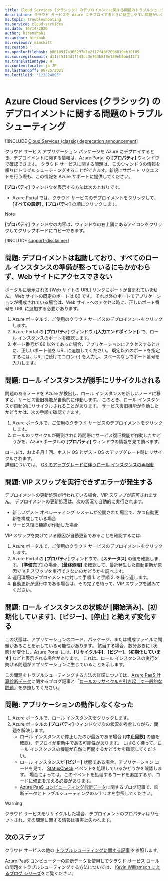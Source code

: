 ```yaml
---
title: Cloud Services (クラシック) のデプロイメントに関する問題のトラブルシューティング | Microsoft Docs
description: クラウド サービスを Azure にデプロイするときに発生しやすい問題がいくつか存在します。 この記事では、その解決方法について説明しています。
ms.topic: troubleshooting
ms.service: cloud-services
ms.date: 10/14/2020
author: hirenshah1
ms.author: hirshah
ms.reviewer: mimckitt
ms.custom: ''
ms.openlocfilehash: b8610917a365297d1e2f17f40f2096839eb39f89
ms.sourcegitcommit: d11ff5114d1ff43cc3e763b8f8e189eb0bb411f1
ms.translationtype: HT
ms.contentlocale: ja-JP
ms.lasthandoff: 08/25/2021
ms.locfileid: "122824895"
---
```

# <a name="troubleshoot-azure-cloud-services-classic-deployment-problems"></a>Azure Cloud Services (クラシック) のデプロイメントに関する問題のトラブルシューティング

[!INCLUDE [Cloud Services (classic) deprecation announcement](includes/deprecation-announcement.md)]

クラウド サービス アプリケーション パッケージを Azure にデプロイするとき、デプロイメントに関する情報は、Azure Portal の **[プロパティ]** ウィンドウで確認できます。 クラウド サービスに関する問題は、このウィンドウの情報を頼りにトラブルシューティングすることができます。新規にサポート リクエストを行う際も、この情報を Azure サポートに提供してください。

**[プロパティ]** ウィンドウを表示する方法は次のとおりです。

* Azure Portal では、クラウド サービスのデプロイメントをクリックして、**[すべての設定]**、**[プロパティ]** の順にクリックします。

> [!NOTE]
> **[プロパティ]** ウィンドウの内容は、ウィンドウの右上隅にあるアイコンをクリックしてクリップボードにコピーできます。
>
>

[!INCLUDE [support-disclaimer](../../includes/support-disclaimer.md)]

## <a name="problem-i-cannot-access-my-website-but-my-deployment-is-started-and-all-role-instances-are-ready"></a>問題: デプロイメントは起動しており、すべてのロール インスタンスの準備が整っているにもかかわらず、Web サイトにアクセスできない
ポータルに表示される [Web サイトの URL] リンクにポートが含まれていません。 Web サイトの既定のポートは 80 です。 それ以外のポートでアプリケーションが構成されている場合は、Web サイトへのアクセス時に、正しいポート番号を URL に追加する必要があります。

1. Azure ポータルで、ご使用のクラウド サービスのデプロイメントをクリックします。
2. Azure Portal の **[プロパティ]** ウィンドウ (**[入力エンドポイント]**) で、ロール インスタンスのポートを確認します。
3. ポート番号が 80 以外であった場合、アプリケーションにアクセスするときに、正しいポート値を URL に追加してください。 既定以外のポートを指定するには、URL に続けてコロン (:) を入力し、スペースなしでポート番号を入力します。

## <a name="problem-my-role-instances-recycled-without-me-doing-anything"></a>問題: ロール インスタンスが勝手にリサイクルされる
問題のあるノードを Azure が検出し、ロール インスタンスを新しいノードに移すと、サービス復旧機能が自動的に作動します。 このとき、ロール インスタンスが自動的にリサイクルされることがあります。 サービス復旧機能が作動したかどうかは、次の手順で確認できます。

1. Azure ポータルで、ご使用のクラウド サービスのデプロイメントをクリックします。
2. ロールのリサイクルが観測された時間帯にサービス復旧機能が作動したかどうかを、Azure ポータルの **[プロパティ]** ウィンドウの情報を見て調べます。

ロールは、およそ月 1 回、ホスト OS とゲスト OS のアップグレード時にリサイクルされます。  
詳細については、 [OS のアップグレードに伴うロール インスタンスの再起動](/archive/blogs/kwill/role-instance-restarts-due-to-os-upgrades)

## <a name="problem-i-cannot-do-a-vip-swap-and-receive-an-error"></a>問題: VIP スワップを実行できずエラーが発生する
デプロイメントの更新処理が行われている場合、VIP スワップが許可されません。 デプロイメントの更新処理は、次の状況で自動的に実行されます。

* 新しいゲスト オペレーティング システムが公開された場合で、かつ自動更新を構成している場合
* サービス復旧機能が作動した場合

VIP スワップを妨げている原因が自動更新であることを確認するには:

1. Azure ポータルで、ご使用のクラウド サービスのデプロイメントをクリックします。
2. Azure Portal の **[プロパティ]** ウィンドウで、**[ステータス]** の値を確認します。 **[準備完了]** の場合、**[最終処理]** を確認して、最近発生した自動更新が原因で VIP スワップを実行できないのかどうかを調べます。
3. 運用環境のデプロイメントに対して手順 1. と手順 2. を繰り返します。
4. 自動更新が進行中である場合は、その完了を待って、VIP スワップを試みてください。

## <a name="problem-a-role-instance-is-looping-between-started-initializing-busy-and-stopped"></a>問題: ロール インスタンスの状態が [開始済み]、[初期化しています]、[ビジー]、[停止] と絶えず変化する
この状態は、アプリケーションのコード、パッケージ、または構成ファイルに問題があることを示している可能性があります。 該当する場合、数分おきに [状態] が変化し、Azure Portal には、**[リサイクル中]**、**[ビジー]**、**[初期化しています]** などと表示される場合があります。 これは、ロール インスタンスの実行を妨げる問題がアプリケーションに生じていることを示します。

この問題をトラブルシューティングする方法の詳細については、[Azure PaaS 計算診断データ](/archive/blogs/kwill/windows-azure-paas-compute-diagnostics-data)に関するブログ記事と「[ロールのリサイクルを引き起こす一般的な問題](cloud-services-troubleshoot-common-issues-which-cause-roles-recycle.md)」を参照してください。

## <a name="problem-my-application-stopped-working"></a>問題: アプリケーションの動作しなくなった
1. Azure ポータルで、ロール インスタンスをクリックします。
2. Azure ポータルの **[プロパティ]** ウィンドウで次の状況を考慮しながら、問題を解決します。
   * ロール インスタンスが停止したのが最近である場合 (**[中止回数]** の値を確認)、デプロイが更新中である可能性があります。 しばらく待って、ロール インスタンスの機能が自然に再開するかどうかを確認してください。
   * ロール インスタンスが **[ビジー]** 状態である場合、アプリケーション コードを見て、 [StatusCheck](/previous-versions/azure/reference/ee758135(v=azure.100)) イベントを処理しているかどうかを確認します。 場合によっては、このイベントを処理するコードを追加するか、コードに修正を加える必要があります。
   * [Azure PaaS コンピューティング診断データ](/archive/blogs/kwill/windows-azure-paas-compute-diagnostics-data)に関するブログ記事で、診断データとトラブルシューティングのシナリオを参照してください。

> [!WARNING]
> クラウド サービスをリサイクルした場合、デプロイメントのプロパティはリセットされ、元の問題に関する情報は事実上失われます。
>
>

## <a name="next-steps"></a>次のステップ
クラウド サービスの他の [トラブルシューティングに関する記事](./cloud-services-allocation-failures.md) を参照します。

Azure PaaS コンピューターの診断データを使用してクラウド サービス ロールの問題をトラブルシューティングする方法については、 [Kevin Williamson によるブログ シリーズ](/archive/blogs/kwill/windows-azure-paas-compute-diagnostics-data)をご覧ください。